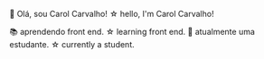 🌈 Olá, sou Carol Carvalho! ☆ hello, I'm Carol Carvalho!

📚 aprendendo front end.
☆ learning front end.
🍭 atualmente uma estudante.
☆ currently a student.

<!---
anacarolc/anacarolc is a ✨ special ✨ repository because its `README.md` (this file) appears on your GitHub profile.
You can click the Preview link to take a look at your changes.
--->
